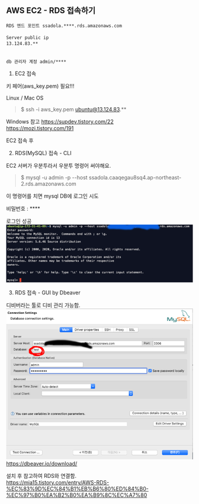 ## AWS EC2 - RDS 접속하기

```
RDS 엔드 포인트 ssadola.****.rds.amazonaws.com

Server public ip
13.124.83.**


db 관리자 계정 admin/****
```

1. EC2 접속

키 페어(aws_key.pem) 필요!!!

Linux / Mac OS
> $ ssh -i aws_key.pem ubuntu@13.124.83.**

Windows 
참고 
<https://supdev.tistory.com/22>  
<https://mozi.tistory.com/191>

EC2 접속 후

2. RDS(MySQL) 접속 - CLI

EC2 서버가 우분투라서 우분투 명령어 써야해요.

> $ mysql -u admin -p --host ssadola.caaqegau8sq4.ap-northeast-2.rds.amazonaws.com

이 명령어를 치면 mysql DB에 로그인 시도

비밀번호 : ****

로그인 성공
![cli](./RDS-CLI.png)  

3. RDS 접속 - GUI by Dbeaver

디비버라는 툴로 디비 관리 가능함.  
![dbeaver](./RDS-Dbeaver.png)  
<https://dbeaver.io/download/>  
  
설치 후 참고하여 RDS와 연결함.  
<https://mia15.tistory.com/entry/AWS-RDS-%EC%83%9D%EC%84%B1%EB%B6%80%ED%84%B0-%EC%97%B0%EA%B2%B0%EA%B9%8C%EC%A7%80>
